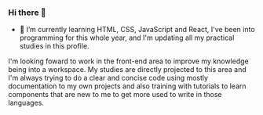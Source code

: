 ### Hi there 👋

- 🌱 I’m currently learning HTML, CSS, JavaScript and React, I've been into programming for this whole year, and I'm updating all my practical studies in this profile.

I'm looking foward to work in the front-end area to improve my knowledge being into a workspace. My studies are directly projected to this area and I'm always trying to do a clear and concise code using mostly documentation to my own projects and also training with tutorials to learn components that are new to me to get more used to write in those languages.

<!--
**vitorhfs/vitorhfs** is a ✨ _special_ ✨ repository because its `README.md` (this file) appears on your GitHub profile.

Here are some ideas to get you started:

- 🔭 I’m currently working on ...
- 🌱 I’m currently learning ...
- 👯 I’m looking to collaborate on ...
- 🤔 I’m looking for help with ...
- 💬 Ask me about ...
- 📫 How to reach me: ...
- 😄 Pronouns: ...
- ⚡ Fun fact: ...
-->

